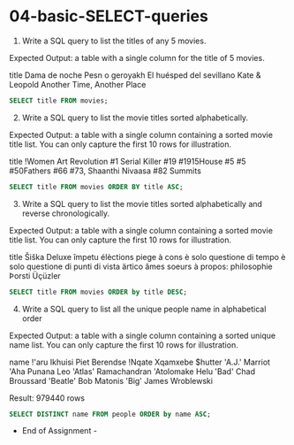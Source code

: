 # 04-basic-SELECT-queries

1.	Write a SQL query to list the titles of any 5 movies.

Expected Output: a table with a single column for the title of 5 movies.

title
Dama de noche
Pesn o geroyakh
El huésped del sevillano
Kate & Leopold
Another Time, Another Place

```sql
SELECT title FROM movies;
```

2.	Write a SQL query to list the movie titles sorted alphabetically.

Expected Output: a table with a single column containing a sorted movie title list. You can only capture the first 10 rows for illustration.

title
!Women Art Revolution
#1 Serial Killer
#19
#1915House
#5
#5
#50Fathers
#66
#73, Shaanthi Nivaasa
#82 Summits

```sql
SELECT title FROM movies ORDER BY title ASC;
```

3.	Write a SQL query to list the movie titles sorted alphabetically and reverse chronologically.

Expected Output: a table with a single column containing a sorted movie title list. You can only capture the first 10 rows for illustration.

title
Šiška Deluxe
împetu
élèctions piege à cons
è solo questione di tempo
è solo questione di punti di vista
ärtico
âmes soeurs
à propos: philosophie
Þorsti
Üçüzler

```sql
SELECT title FROM movies ORDER by title DESC;
```

4.	Write a SQL query to list all the unique people name in alphabetical order

Expected Output: a table with a single column containing a sorted unique name list. You can only capture the first 10 rows for illustration.

name
!'aru Ikhuisi Piet Berendse
!Nqate Xqamxebe
$hutter
'A.J.' Marriot
'Aha Punana Leo
'Atlas' Ramachandran
'Atolomake Helu
'Bad' Chad Broussard
'Beatle' Bob Matonis
'Big' James Wroblewski

Result: 979440 rows

```sql
SELECT DISTINCT name FROM people ORDER by name ASC;
```

- End of Assignment -

